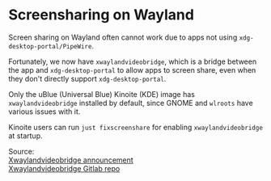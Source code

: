 # Screensharing on Wayland

Screen sharing on Wayland often cannot work due to apps not using `xdg-desktop-portal/PipeWire`.

Fortunately, we now have `xwaylandvideobridge`, which is a bridge between the app and `xdg-desktop-portal` to allow apps to screen share, even when they don't directly support `xdg-desktop-portal`.

Only the uBlue (Universal Blue) Kinoite (KDE) image has `xwaylandvideobridge` installed by default, since GNOME and `wlroots` have various issues with it.

Kinoite users can run ```just fixscreenshare``` for enabling `xwaylandvideobridge` at startup.

Source:\
[Xwaylandvideobridge announcement](https://blog.davidedmundson.co.uk/blog/xwaylandvideobridge/)\
[Xwaylandvideobridge Gitlab repo](https://invent.kde.org/system/xwaylandvideobridge)
